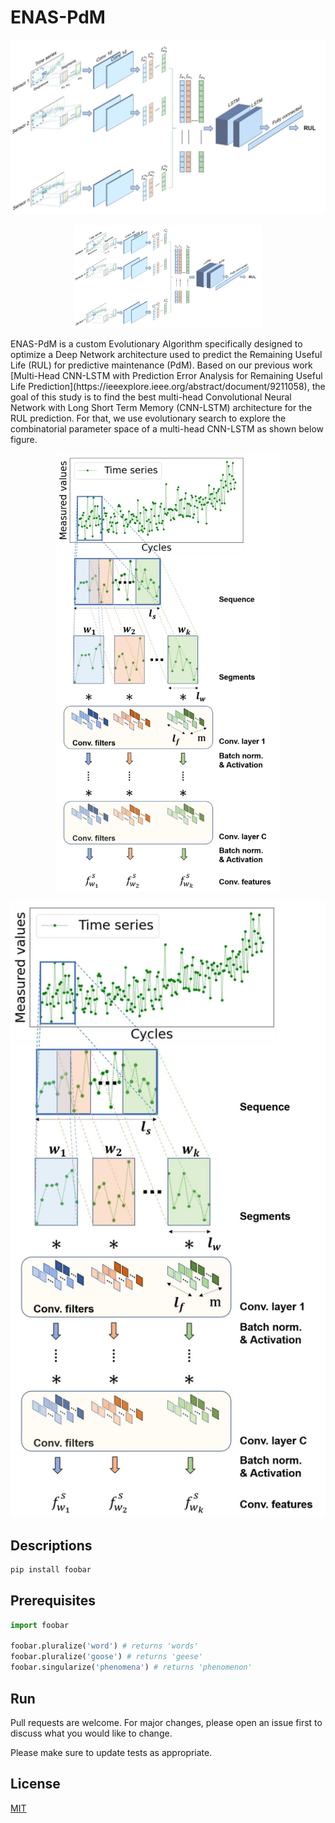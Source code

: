 # ENAS-PdM
![GitHub Logo](/cnnlstm.png)
<p align="center">
  <img width="300" src="/cnnlstm.png">
</p>
ENAS-PdM is a custom Evolutionary Algorithm specifically designed to optimize a Deep Network architecture used to predict the Remaining Useful Life (RUL) for predictive maintenance (PdM). Based on our previous work [Multi-Head CNN-LSTM with Prediction Error Analysis for Remaining Useful Life Prediction](https://ieeexplore.ieee.org/abstract/document/9211058), the goal of this study is to find the best multi-head Convolutional Neural Network with Long Short Term Memory (CNN-LSTM) architecture for the RUL prediction. For that, we use evolutionary search to explore the combinatorial parameter space of a multi-head CNN-LSTM as shown below figure.
<p align="center">
  <img height="700" src="/cnn_c.png">
</p>

![GitHub Logo](/cnn_c.png)

## Descriptions



```bash
pip install foobar
```

## Prerequisites

```python
import foobar

foobar.pluralize('word') # returns 'words'
foobar.pluralize('goose') # returns 'geese'
foobar.singularize('phenomena') # returns 'phenomenon'
```

## Run
Pull requests are welcome. For major changes, please open an issue first to discuss what you would like to change.

Please make sure to update tests as appropriate.

## License
[MIT](https://choosealicense.com/licenses/mit/)
